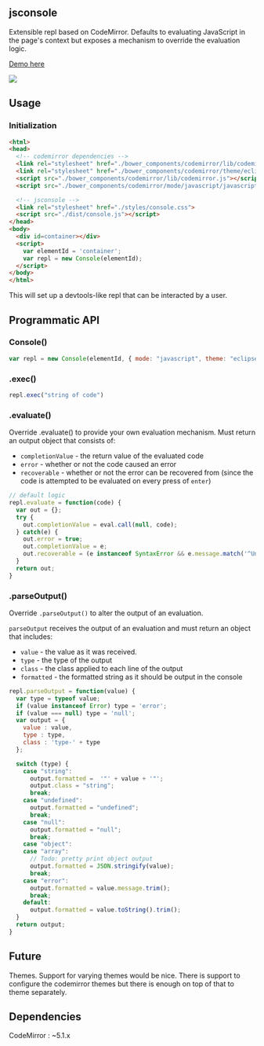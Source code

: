 jsconsole
---------
Extensible repl based on CodeMirror. Defaults to evaluating JavaScript in the page's context but exposes a mechanism to override the evaluation logic.

[Demo here](http://jsoverson.github.io/jsconsole/)

<img src="https://raw.githubusercontent.com/jsoverson/jsconsole/master/screenshot.png">

## Usage

### Initialization

```html
<html>
<head>
  <!-- codemirror dependencies -->
  <link rel="stylesheet" href="./bower_components/codemirror/lib/codemirror.css">
  <link rel="stylesheet" href="./bower_components/codemirror/theme/eclipse.css">
  <script src="./bower_components/codemirror/lib/codemirror.js"></script>
  <script src="./bower_components/codemirror/mode/javascript/javascript.js"></script>

  <!-- jsconsole -->
  <link rel="stylesheet" href="./styles/console.css">
  <script src="./dist/console.js"></script>
</head>
<body>
  <div id=container></div>
  <script>
    var elementId = 'container';
    var repl = new Console(elementId);
  </script>
</body>
</html>
```

This will set up a devtools-like repl that can be interacted by a user.

## Programmatic API

### Console()

```javascript
var repl = new Console(elementId, { mode: "javascript", theme: "eclipse" });
```

### .exec()

```javascript
repl.exec("string of code")
```

### .evaluate()

Override .evaluate() to provide your own evaluation mechanism. Must return an output object that consists of:

- `completionValue` - the return value of the evaluated code
- `error` - whether or not the code caused an error
- `recoverable` - whether or not the error can be recovered from (since the code is attempted to be evaluated on every press of `enter`)

```javascript
// default logic
repl.evaluate = function(code) {
  var out = {};
  try {
    out.completionValue = eval.call(null, code);
  } catch(e) {
    out.error = true;
    out.completionValue = e;
    out.recoverable = (e instanceof SyntaxError && e.message.match('^Unexpected (token|end)'));
  }
  return out;
}
```

### .parseOutput()

Override `.parseOutput()` to alter the output of an evaluation.

`parseOutput` receives the output of an evaluation and must return an object that includes:

- `value` - the value as it was received.
- `type` - the type of the output
- `class` - the class applied to each line of the output
- `formatted` - the formatted string as it should be output in the console

```javascript
repl.parseOutput = function(value) {
  var type = typeof value;
  if (value instanceof Error) type = 'error';
  if (value === null) type = 'null';
  var output = {
    value : value,
    type : type,
    class : 'type-' + type
  };

  switch (type) {
    case "string":
      output.formatted =  '"' + value + '"';
      output.class = "string";
      break;
    case "undefined":
      output.formatted = "undefined";
      break;
    case "null":
      output.formatted = "null";
      break;
    case "object":
    case "array":
      // Todo: pretty print object output
      output.formatted = JSON.stringify(value);
      break;
    case "error":
      output.formatted = value.message.trim();
      break;
    default:
      output.formatted = value.toString().trim();
  }
  return output;
}
```

## Future

Themes. Support for varying themes would be nice. There is support to configure the codemirror themes but there is
enough on top of that to theme separately.

## Dependencies

CodeMirror : ~5.1.x
